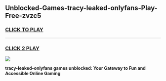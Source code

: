 
## Unblocked-Games-tracy-leaked-onlyfans-Play-Free-zvzc5
<h3>
<a href="https://premium76.site?title=tracy-leaked-onlyfans&ref=10A">CLICK TO PLAY</a></h3>
<hr>

<h3>
<a href="https://premium76.site?title=tracy-leaked-onlyfans&ref=10A">CLICK 2 PLAY</a>
  
</h3>

<a href="https://premium76.site?title=tracy-leaked-onlyfans&ref=10A"><img src="https://clearcache.store/games.png"></a>


**tracy-leaked-onlyfans games unblocked: Your Gateway to Fun and Accessible Online Gaming**

